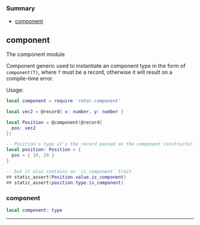 ### Summary
* [component](#component)

## component

The component module

Component generic used to instantiate an component type in the form of `component(T)`, where
`T` must be a record, otherwise it will result on a compile-time error.

Usage:

```lua
local component = require 'rotor.component'

local vec2 = @record{ x: number, y: number }

local Position = @component(@record{
  pos: vec2
})

-- Position's type it's the record passed on the component constructor.
local position: Position = {
  pos = { 10, 20 }
}

-- but it also contains an `is_component` trait.
## static_assert(Position.value.is_component)
## static_assert(position.type.is_component)
```

### component

```lua
local component: type
```



---
